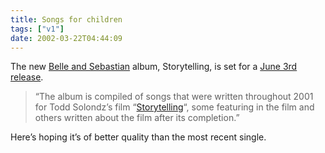 ```yaml
---
title: Songs for children
tags: ["v1"]
date: 2002-03-22T04:44:09
---
```


The new [Belle and Sebastian][1] album, Storytelling, is set for a [June 3rd release][2].

> &#8220;The album is compiled of songs that were written throughout 2001 for Todd Solondz&#8217;s film &#8220;[Storytelling][3]&#8220;, some featuring in the film and others written about the film after its completion.&#8221;

Here&#8217;s hoping it&#8217;s of better quality than the most recent single.

[1]: http://www.jeepster.co.uk/belleandsebastian/
[2]: http://www.banchory.net/belleandsebastian/news.html
[3]: http://www.storytellingmovie.com/
